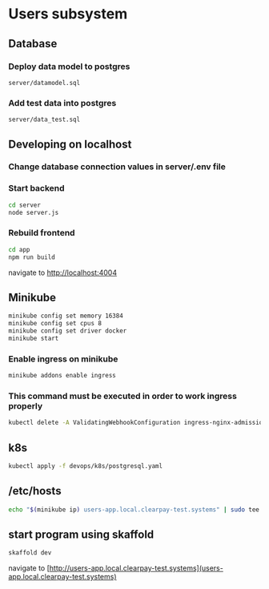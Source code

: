 # Users subsystem

## Database

### Deploy data model to postgres
```
server/datamodel.sql
````

### Add test data into postgres
````
server/data_test.sql
````



## Developing on localhost

### Change database connection values in server/.env file
### Start backend
```sh
cd server
node server.js
````
### Rebuild frontend
```sh
cd app
npm run build
````

navigate to [http://localhost:4004](http://localhost:4004)

## Minikube
```sh
minikube config set memory 16384
minikube config set cpus 8
minikube config set driver docker
minikube start
````
### Enable ingress on minikube
```sh
minikube addons enable ingress
````
### This command must be executed in order to work ingress properly
```sh
kubectl delete -A ValidatingWebhookConfiguration ingress-nginx-admission
````

## k8s
```sh
kubectl apply -f devops/k8s/postgresql.yaml
````

## /etc/hosts
```sh
echo "$(minikube ip) users-app.local.clearpay-test.systems" | sudo tee -a /etc/hosts
````

## start program using skaffold
```sh
skaffold dev
````

navigate to [http://users-app.local.clearpay-test.systems](users-app.local.clearpay-test.systems)